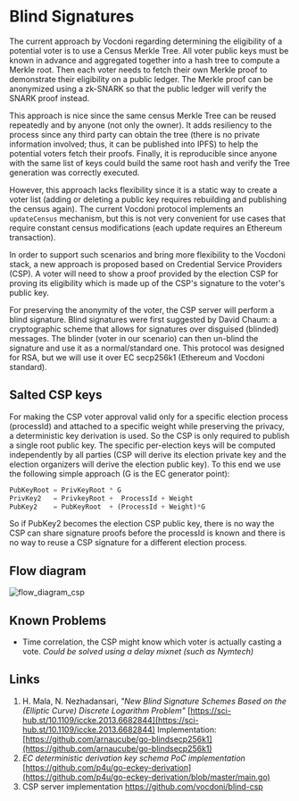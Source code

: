 # Blind Signatures

The current approach by Vocdoni regarding determining the eligibility of a potential voter is to use a Census Merkle Tree. All voter public keys must be known in advance and aggregated together into a hash tree to compute a Merkle root. Then each voter needs to fetch their own Merkle proof to demonstrate their eligibility on a public ledger. The Merkle proof can be anonymized using a zk-SNARK so that the public ledger will verify the SNARK proof instead.

This approach is nice since the same census Merkle Tree can be reused repeatedly and by anyone (not only the owner). It adds resiliency to the process since any third party can obtain the tree (there is no private information involved; thus, it can be published into IPFS) to help the potential voters fetch their proofs. Finally, it is reproducible since anyone with the same list of keys could build the same root hash and verify the Tree generation was correctly executed.

However, this approach lacks flexibility since it is a static way to create a voter list (adding or deleting a public key requires rebuilding and publishing the census again). The current Vocdoni protocol implements an `updateCensus` mechanism, but this is not very convenient for use cases that require constant census modifications (each update requires an Ethereum transaction).

In order to support such scenarios and bring more flexibility to the Vocdoni stack, a new approach is proposed based on Credential Service Providers (CSP). A voter will need to show a proof provided by the election CSP for proving its eligibility which is made up of the CSP's signature to the voter's public key.

For preserving the anonymity of the voter, the CSP server will perform a blind signature. Blind signatures were first suggested by David Chaum: a cryptographic scheme that allows for signatures over disguised (blinded) messages. The blinder (voter in our scenario) can then un-blind the signature and use it as a normal/standard one. This protocol was designed for RSA, but we will use it over EC secp256k1 (Ethereum and Vocdoni standard).

## Salted CSP keys

For making the CSP voter approval valid only for a specific election process (processId) and attached to a specific weight while preserving the privacy, a deterministic key derivation is used. So the CSP is only required to publish a single root public key. The specific per-election keys will be computed independently by all parties (CSP will derive its election private key and the election organizers will derive the election public key). To this end we use the following simple approach (G is the EC generator point):

```js
PubKeyRoot = PrivKeyRoot * G
PrivKey2   = PrivkeyRoot +  ProcessId + Weight
PubKey2    = PubKeyRoot  + (ProcessId + Weight)*G
```

So if PubKey2 becomes the election CSP public key, there is no way the CSP can share signature proofs before the processId is known and there is no way to reuse a CSP signature for a different election process.

## Flow diagram

![flow_diagram_csp](https://kroki.io/mermaid/svg/eNp9U01PwzAMvfMrfAOEGAJuE0zi44KQJgQSF8TBS9w2aklGkm7avyd2OzWs23pp6z6_vPfsBvptySp6Nlh6_DmBdC3RR6PMEm2ETxfJj6pPH2-j2mPjVK0qNFY-SePlbDaUp1BShKV3ikJ40UdR6QDwziV4u2iMgpo2__ByZ6glj5HA0hpWLhpbjqCJagrYxops0orROAuF8ztCEmqLVRWpeqdDMPPECN6UVQRXgGBZpyZlNAW4W_irGaQuqI3VDNnD0Z3Ty4-uJvsOmNBrYt59HhetaTSbI1BhmV6tbiglr2osadDVUCGy-q4vVtZhv0XY9UQ4_JzWD1r75FzKN5MhCCncTo5padjZQA1t4Mg7H-PUBU76sgezzwyaRb4ib4rNNg8TYIWNGQ0mYJNtxnbOe6aStuGVNnAvQH66GEym58xfzm5Ku6t4bWLVs42nx3JI95lwN8bWE4vouvcF2NpduFwH_wWFIcpKyfzPurg5gp6IcioMbNMV54dykVQxOh_6JWfmbm2ZszeUWUlzydZa9uc0AHb7k-_tH9ykZ4Y=)

## Known Problems

- Time correlation, the CSP might know which voter is actually casting a vote.
*Could be solved using a delay mixnet (such as Nymtech)*


## Links

1. H. Mala, N. Nezhadansari, *"New Blind Signature Schemes Based on the (Elliptic Curve) Discrete Logarithm Problem"* [https://sci-hub.st/10.1109/iccke.2013.6682844](https://sci-hub.st/10.1109/iccke.2013.6682844) Implementation: [https://github.com/arnaucube/go-blindsecp256k1](https://github.com/arnaucube/go-blindsecp256k1)
2. *EC deterministic derivation key schema PoC implementation*
[https://github.com/p4u/go-eckey-derivation](https://github.com/p4u/go-eckey-derivation/blob/master/main.go)
3. CSP server implementation https://github.com/vocdoni/blind-csp